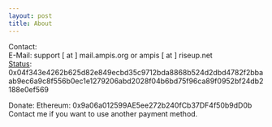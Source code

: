 ```yaml
---
layout: post
title: About
---
```


Contact:  
E-Mail: support [ at ] mail.ampis.org or ampis [ at ] riseup.net  
[Status](https://status.im/): 0x04f343e4262b625d82e849ecbd35c9712bda8868b524d2dbd4782f2bbaab9ec6a9c8f556b0ec1e1279206abd2028f04b6bd75f96ca89f0952bf24db2188e0ef569  

Donate:
Ethereum: 0x9a06a012599AE5ee272b240fCb37DF4f50b9dD0b
Contact me if you want to use another payment method.
